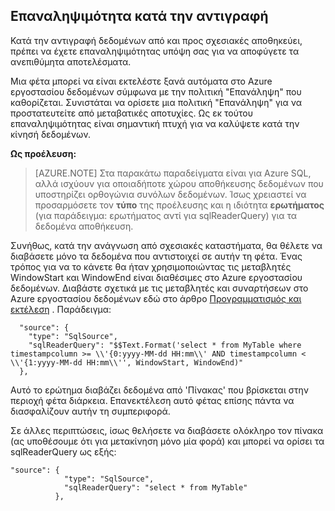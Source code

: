 ## <a name="repeatability-during-copy"></a>Επαναληψιμότητα κατά την αντιγραφή

Κατά την αντιγραφή δεδομένων από και προς σχεσιακές αποθηκεύει, πρέπει να έχετε επαναληψιμότητας υπόψη σας για να αποφύγετε τα ανεπιθύμητα αποτελέσματα. 

Μια φέτα μπορεί να είναι εκτελέστε ξανά αυτόματα στο Azure εργοστασίου δεδομένων σύμφωνα με την πολιτική "Επανάληψη" που καθορίζεται. Συνιστάται να ορίσετε μια πολιτική "Επανάληψη" για να προστατευτείτε από μεταβατικές αποτυχίες. Ως εκ τούτου επαναληψιμότητας είναι σημαντική πτυχή για να καλύψετε κατά την κίνησή δεδομένων. 

**Ως προέλευση:**

> [AZURE.NOTE] Στα παρακάτω παραδείγματα είναι για Azure SQL, αλλά ισχύουν για οποιαδήποτε χώρου αποθήκευσης δεδομένων που υποστηρίζει ορθογώνια συνόλων δεδομένων. Ίσως χρειαστεί να προσαρμόσετε τον **τύπο** της προέλευσης και η ιδιότητα **ερωτήματος** (για παράδειγμα: ερωτήματος αντί για sqlReaderQuery) για τα δεδομένα αποθήκευση.   

Συνήθως, κατά την ανάγνωση από σχεσιακές καταστήματα, θα θέλετε να διαβάσετε μόνο τα δεδομένα που αντιστοιχεί σε αυτήν τη φέτα. Ένας τρόπος για να το κάνετε θα ήταν χρησιμοποιώντας τις μεταβλητές WindowStart και WindowEnd είναι διαθέσιμες στο Azure εργοστασίου δεδομένων. Διαβάστε σχετικά με τις μεταβλητές και συναρτήσεων στο Azure εργοστασίου δεδομένων εδώ στο άρθρο [Προγραμματισμός και εκτέλεση](../articles/data-factory/data-factory-scheduling-and-execution.md) . Παράδειγμα: 
    
      "source": {
        "type": "SqlSource",
        "sqlReaderQuery": "$$Text.Format('select * from MyTable where timestampcolumn >= \\'{0:yyyy-MM-dd HH:mm\\' AND timestampcolumn < \\'{1:yyyy-MM-dd HH:mm\\'', WindowStart, WindowEnd)"
      },

Αυτό το ερώτημα διαβάζει δεδομένα από 'Πίνακας' που βρίσκεται στην περιοχή φέτα διάρκεια. Επανεκτέλεση αυτό φέτας επίσης πάντα να διασφαλίζουν αυτήν τη συμπεριφορά. 

Σε άλλες περιπτώσεις, ίσως θελήσετε να διαβάσετε ολόκληρο τον πίνακα (ας υποθέσουμε ότι για μετακίνηση μόνο μία φορά) και μπορεί να ορίσει τα sqlReaderQuery ως εξής:

    
    "source": {
                "type": "SqlSource",
                "sqlReaderQuery": "select * from MyTable"
              },
    
